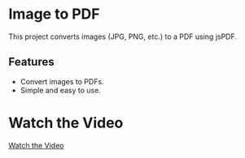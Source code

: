 # Image to PDF

This project converts images (JPG, PNG, etc.) to a PDF using jsPDF.

## Features

- Convert images to PDFs.
- Simple and easy to use.

# Watch the Video

[Watch the Video](./i2pdf-DEMO.mp4)
